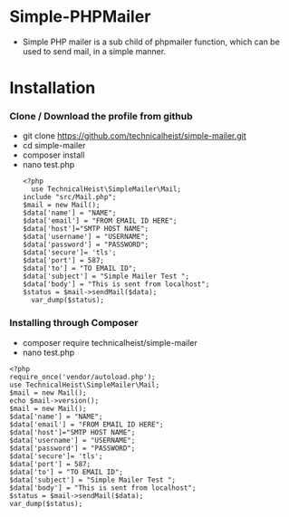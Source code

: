 # Simple-PHPMailer
- Simple PHP mailer is a sub child of phpmailer function, which can be used to send mail, in a simple manner. 

# Installation 

### Clone / Download the profile from github 

- git clone https://github.com/technicalheist/simple-mailer.git
- cd simple-mailer
- composer install 
- nano test.php 
  ```
  <?php 
	use TechnicalHeist\SimpleMailer\Mail;
  include "src/Mail.php";
  $mail = new Mail(); 
  $data['name'] = "NAME"; 
  $data['email'] = "FROM EMAIL ID HERE";
  $data['host']="SMTP HOST NAME";
  $data['username'] = "USERNAME";
  $data['password'] = "PASSWORD";
  $data['secure']= 'tls';
  $data['port'] = 587;
  $data['to'] = "TO EMAIL ID";
  $data['subject'] = "Simple Mailer Test "; 
  $data['body'] = "This is sent from localhost";
  $status = $mail->sendMail($data);
	var_dump($status);
	```
	
### Installing through Composer 
-  composer require technicalheist/simple-mailer
-  nano test.php

 ```
 <?php 
require_once('vendor/autoload.php');
use TechnicalHeist\SimpleMailer\Mail;
$mail = new Mail();
echo $mail->version();  
$mail = new Mail(); 
$data['name'] = "NAME"; 
$data['email'] = "FROM EMAIL ID HERE";
$data['host']="SMTP HOST NAME";
$data['username'] = "USERNAME";
$data['password'] = "PASSWORD";
$data['secure']= 'tls';
$data['port'] = 587;
$data['to'] = "TO EMAIL ID";
$data['subject'] = "Simple Mailer Test "; 
$data['body'] = "This is sent from localhost";
$status = $mail->sendMail($data);
var_dump($status);
```


   
